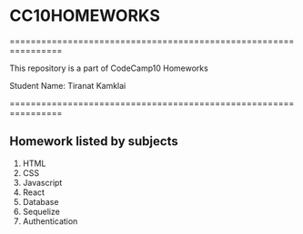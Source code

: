 # CC10HOMEWORKS
================================================================
<p> This repository is a part of CodeCamp10 Homeworks </p>
<p> Student Name: Tiranat Kamklai </p>
================================================================

<h2>Homework listed by subjects</h2>
<ol>
  <li>HTML</li>
  <li>CSS</li>
  <li>Javascript</li>
  <li>React</li>
  <li>Database</li>
  <li>Sequelize</li>
  <li>Authentication</li>
</ol>

